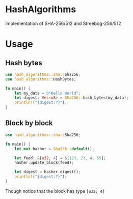 # HashAlgorithms
Implementation of SHA-256/512 and Streebog-256/512

# Usage
## Hash bytes
```rust
use hash_algorithms::sha::Sha256;
use hash_algorithms::HashBytes;

fn main() {
    let my_data = b"Hello World";
    let digest: Vec<u8> = Sha256::hash_bytes(my_data);
    println!("{digest:?}");
}
```

## Block by block
```rust
use hash_algorithms::sha::Sha256;

fn main() {
    let mut hasher = Sha256::default();

    let feed: &[u32; 4] = &[123, 23, 4, 55];
    hasher.update_block(feed);

    let digest = hasher.digest();
    println!("{digest:?}");
}
```
Though notice that the block has type `[u32; 4]`
